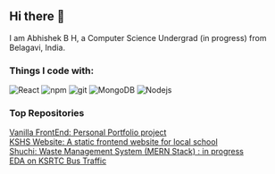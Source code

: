 ## Hi there 👋

<!--
**Abhi010bh/Abhi010bh** is a ✨ _special_ ✨ repository because its `README.md` (this file) appears on your GitHub profile.

Here are some ideas to get you started:

- 🔭 I’m currently working on ...
- 🌱 I’m currently learning ...
- 👯 I’m looking to collaborate on ...
- 🤔 I’m looking for help with ...
- 💬 Ask me about ...
- 📫 How to reach me: ...
- 😄 Pronouns: ...
- ⚡ Fun fact: ...
-->
I am Abhishek B H, a Computer Science Undergrad (in progress) from Belagavi, India.

### Things I code with:
<p>
  <img alt="React" src="https://img.shields.io/badge/-React-45b8d8?style=flat-square&logo=react&logoColor=white" />
  <img alt="npm" src="https://img.shields.io/badge/-NPM-CB3837?style=flat-square&logo=npm&logoColor=white" />
  <img alt="git" src="https://img.shields.io/badge/-Git-F05032?style=flat-square&logo=git&logoColor=white" />
  <img alt="MongoDB" src="https://img.shields.io/badge/-MongoDB-13aa52?style=flat-square&logo=mongodb&logoColor=white" />
  <img alt="Nodejs" src="https://img.shields.io/badge/-Nodejs-43853d?style=flat-square&logo=Node.js&logoColor=white" />
  
</p>

### Top Repositories
<a href="https://github.com/Abhi010bh/Abhi010bh.github.io.git">
  Vanilla FrontEnd: Personal Portfolio project
</a>
<br>
<a href="https://github.com/Abhi010bh/KSHSWebsite.git">
  KSHS Website: A static frontend website for local school
</a>
<br>
<a href="https://github.com/Abhi010bh/ProjectShuchi.git">
  Shuchi: Waste Management System (MERN Stack) : in progress
</a>
<br>
<a href="https://github.com/Abhi010bh/EDAPythonKSRTC.git">
  EDA on KSRTC Bus Traffic
</a>

